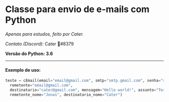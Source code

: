 # Classe para envio de e-mails com Python
*Apenas para estudos, feito por Cater.*

*Contato (Discord):* Cater 🌹#8379

**Versão do Python: 3.6**
***
#### Exemplo de uso:
```python
teste = cEmail(email="email@gmail.com", smtp="smtp.gmail.com", senha="senha123",  
  remetente="email@gmail.com",  
  destinatario="cater@gmail.com", mensagem="Hello world!", assunto="Testando",  
  remetente_nome="Jonas", destinatario_nome="Cater")
```

